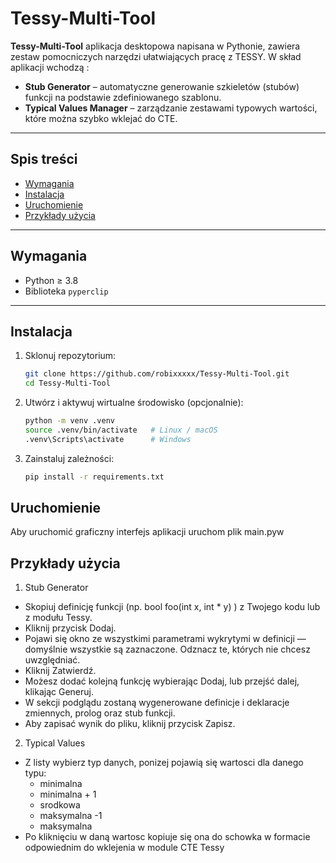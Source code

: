 # Tessy-Multi-Tool

**Tessy-Multi-Tool** aplikacja desktopowa napisana w Pythonie, zawiera zestaw pomocniczych narzędzi ułatwiających pracę z TESSY. W skład aplikacji wchodzą :

- **Stub Generator** – automatyczne generowanie szkieletów (stubów) funkcji na podstawie zdefiniowanego szablonu.
- **Typical Values Manager** – zarządzanie zestawami typowych wartości, które można szybko wklejać do CTE.

---

## Spis treści

- [Wymagania](#wymagania)  
- [Instalacja](#instalacja)  
- [Uruchomienie](#uruchomienie)  
- [Przykłady użycia](#przykłady-użycia)   

---

## Wymagania

- Python ≥ 3.8  
- Biblioteka `pyperclip`  

---

## Instalacja

1. Sklonuj repozytorium:
   ```bash
   git clone https://github.com/robixxxxx/Tessy-Multi-Tool.git
   cd Tessy-Multi-Tool

2. Utwórz i aktywuj wirtualne środowisko (opcjonalnie):
   ```bash
   python -m venv .venv
   source .venv/bin/activate   # Linux / macOS
   .venv\Scripts\activate      # Windows

3. Zainstaluj zależności:
   ```bash
   pip install -r requirements.txt

## Uruchomienie

Aby uruchomić graficzny interfejs aplikacji uruchom plik main.pyw

## Przykłady użycia

1. Stub Generator
  * Skopiuj definicję funkcji (np. bool foo(int x, int * y) ) z Twojego kodu lub z modułu Tessy.
  * Kliknij przycisk Dodaj.
  * Pojawi się okno ze wszystkimi parametrami wykrytymi w definicji — domyślnie wszystkie są zaznaczone. Odznacz te, których nie chcesz uwzględniać.
  * Kliknij Zatwierdź.
  * Możesz dodać kolejną funkcję wybierając Dodaj, lub przejść dalej, klikając Generuj.
  * W sekcji podglądu zostaną wygenerowane definicje i deklaracje zmiennych, prolog oraz stub funkcji. 
  * Aby zapisać wynik do pliku, kliknij przycisk Zapisz.

2. Typical Values
  * Z listy wybierz typ danych, ponizej pojawią się wartosci dla danego typu:
    + minimalna
    + minimalna + 1
    + srodkowa
    + maksymalna -1
    + maksymalna 
  * Po kliknięciu w daną wartosc kopiuje się ona do schowka w formacie odpowiednim do wklejenia w module CTE Tessy